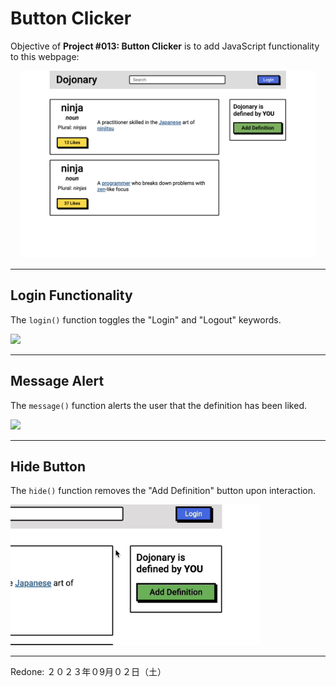 # Button Clicker

Objective of **Project #013: Button Clicker** is to add JavaScript functionality to this webpage:

<div align="center">
<img src="./assets/img/dojonary-webpage.png" height="300px">
</div>

---

## Login Functionality

The `login()` function toggles the "Login" and "Logout" keywords.

<img src="./assets/login-demo.gif" width="400px" height="auto">

---

## Message Alert

The `message()` function alerts the user that the definition has been liked.

<img src="./assets/message-demo.gif" width="400px" height="auto">

---

## Hide Button

The `hide()` function removes the "Add Definition" button upon interaction.

<img src="./assets/hide-demo.gif" width="400px" height="auto">

---

Redone: ２０２３年０9月０２日（土）
